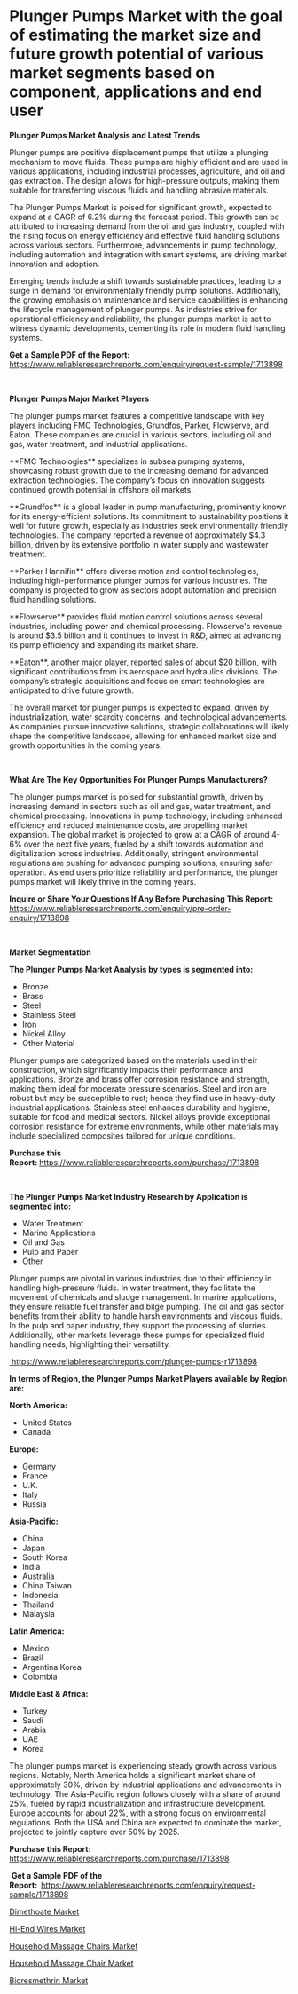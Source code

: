 <p><h1>Plunger Pumps Market with the goal of estimating the market size and future growth potential of various market segments based on component, applications and end user</h1></p><p><strong>Plunger Pumps Market Analysis and Latest Trends</strong></p>
<p><p>Plunger pumps are positive displacement pumps that utilize a plunging mechanism to move fluids. These pumps are highly efficient and are used in various applications, including industrial processes, agriculture, and oil and gas extraction. The design allows for high-pressure outputs, making them suitable for transferring viscous fluids and handling abrasive materials.</p><p>The Plunger Pumps Market is poised for significant growth, expected to expand at a CAGR of 6.2% during the forecast period. This growth can be attributed to increasing demand from the oil and gas industry, coupled with the rising focus on energy efficiency and effective fluid handling solutions across various sectors. Furthermore, advancements in pump technology, including automation and integration with smart systems, are driving market innovation and adoption.</p><p>Emerging trends include a shift towards sustainable practices, leading to a surge in demand for environmentally friendly pump solutions. Additionally, the growing emphasis on maintenance and service capabilities is enhancing the lifecycle management of plunger pumps. As industries strive for operational efficiency and reliability, the plunger pumps market is set to witness dynamic developments, cementing its role in modern fluid handling systems.</p></p>
<p><strong>Get a Sample PDF of the Report:&nbsp;</strong> <a href="https://www.reliableresearchreports.com/enquiry/request-sample/1713898?utm_campaign=41&utm_medium=2&utm_source=Github&utm_content=ia&utm_term=28032025&utm_id=plunger-pumps">https://www.reliableresearchreports.com/enquiry/request-sample/1713898</a></p>
<p>&nbsp;</p>
<p><strong>Plunger Pumps Major Market Players</strong></p>
<p><p>The plunger pumps market features a competitive landscape with key players including FMC Technologies, Grundfos, Parker, Flowserve, and Eaton. These companies are crucial in various sectors, including oil and gas, water treatment, and industrial applications.</p><p>**FMC Technologies** specializes in subsea pumping systems, showcasing robust growth due to the increasing demand for advanced extraction technologies. The company’s focus on innovation suggests continued growth potential in offshore oil markets.</p><p>**Grundfos** is a global leader in pump manufacturing, prominently known for its energy-efficient solutions. Its commitment to sustainability positions it well for future growth, especially as industries seek environmentally friendly technologies. The company reported a revenue of approximately $4.3 billion, driven by its extensive portfolio in water supply and wastewater treatment.</p><p>**Parker Hannifin** offers diverse motion and control technologies, including high-performance plunger pumps for various industries. The company is projected to grow as sectors adopt automation and precision fluid handling solutions. </p><p>**Flowserve** provides fluid motion control solutions across several industries, including power and chemical processing. Flowserve's revenue is around $3.5 billion and it continues to invest in R&D, aimed at advancing its pump efficiency and expanding its market share.</p><p>**Eaton**, another major player, reported sales of about $20 billion, with significant contributions from its aerospace and hydraulics divisions. The company’s strategic acquisitions and focus on smart technologies are anticipated to drive future growth.</p><p>The overall market for plunger pumps is expected to expand, driven by industrialization, water scarcity concerns, and technological advancements. As companies pursue innovative solutions, strategic collaborations will likely shape the competitive landscape, allowing for enhanced market size and growth opportunities in the coming years.</p></p>
<p>&nbsp;</p>
<p><strong>What Are The Key Opportunities For Plunger Pumps Manufacturers?</strong></p>
<p><p>The plunger pumps market is poised for substantial growth, driven by increasing demand in sectors such as oil and gas, water treatment, and chemical processing. Innovations in pump technology, including enhanced efficiency and reduced maintenance costs, are propelling market expansion. The global market is projected to grow at a CAGR of around 4-6% over the next five years, fueled by a shift towards automation and digitalization across industries. Additionally, stringent environmental regulations are pushing for advanced pumping solutions, ensuring safer operation. As end users prioritize reliability and performance, the plunger pumps market will likely thrive in the coming years.</p></p>
<p><strong>Inquire or Share Your Questions If Any Before Purchasing This Report:</strong> <a href="https://www.reliableresearchreports.com/enquiry/pre-order-enquiry/1713898?utm_campaign=41&utm_medium=2&utm_source=Github&utm_content=ia&utm_term=28032025&utm_id=plunger-pumps">https://www.reliableresearchreports.com/enquiry/pre-order-enquiry/1713898</a></p>
<p>&nbsp;</p>
<p><strong>Market Segmentation</strong></p>
<p><strong>The Plunger Pumps Market Analysis by types is segmented into:</strong></p>
<p><ul><li>Bronze</li><li>Brass</li><li>Steel</li><li>Stainless Steel</li><li>Iron</li><li>Nickel Alloy</li><li>Other Material</li></ul></p>
<p><p>Plunger pumps are categorized based on the materials used in their construction, which significantly impacts their performance and applications. Bronze and brass offer corrosion resistance and strength, making them ideal for moderate pressure scenarios. Steel and iron are robust but may be susceptible to rust; hence they find use in heavy-duty industrial applications. Stainless steel enhances durability and hygiene, suitable for food and medical sectors. Nickel alloys provide exceptional corrosion resistance for extreme environments, while other materials may include specialized composites tailored for unique conditions.</p></p>
<p><strong>Purchase this Report:&nbsp;</strong><a href="https://www.reliableresearchreports.com/purchase/1713898?utm_campaign=41&utm_medium=2&utm_source=Github&utm_content=ia&utm_term=28032025&utm_id=plunger-pumps">https://www.reliableresearchreports.com/purchase/1713898</a></p>
<p>&nbsp;</p>
<p><strong>The Plunger Pumps Market Industry Research by Application is segmented into:</strong></p>
<p><ul><li>Water Treatment</li><li>Marine Applications</li><li>Oil and Gas</li><li>Pulp and Paper</li><li>Other</li></ul></p>
<p><p>Plunger pumps are pivotal in various industries due to their efficiency in handling high-pressure fluids. In water treatment, they facilitate the movement of chemicals and sludge management. In marine applications, they ensure reliable fuel transfer and bilge pumping. The oil and gas sector benefits from their ability to handle harsh environments and viscous fluids. In the pulp and paper industry, they support the processing of slurries. Additionally, other markets leverage these pumps for specialized fluid handling needs, highlighting their versatility.</p></p>
<p><a href="https://www.reliableresearchreports.com/plunger-pumps-r1713898?utm_campaign=41&utm_medium=2&utm_source=Github&utm_content=ia&utm_term=28032025&utm_id=plunger-pumps">&nbsp;https://www.reliableresearchreports.com/plunger-pumps-r1713898</a></p>
<p><strong>In terms of Region, the Plunger Pumps Market Players available by Region are:</strong></p>
<p>
    <p> <strong> North America: </strong>
        <ul>
            <li>United States</li>
            <li>Canada</li>
        </ul>
        </p> 
    <p> <strong> Europe: </strong>
        <ul>
            <li>Germany</li>
            <li>France</li>
            <li>U.K.</li>
            <li>Italy</li>
            <li>Russia</li>
        </ul>
        </p> 
    <p> <strong> Asia-Pacific: </strong>
        <ul>
            <li>China</li>
            <li>Japan</li>
            <li>South Korea</li>
            <li>India</li>
            <li>Australia</li>
            <li>China Taiwan</li>
            <li>Indonesia</li>
            <li>Thailand</li>
            <li>Malaysia</li>
        </ul>
        </p> 
    <p> <strong> Latin America: </strong>
        <ul>
            <li>Mexico</li>
            <li>Brazil</li>
            <li>Argentina Korea</li>
            <li>Colombia</li>
        </ul>
        </p> 
    <p> <strong> Middle East & Africa: </strong>
        <ul>
            <li>Turkey</li>
            <li>Saudi</li>
            <li>Arabia</li>
            <li>UAE</li>
            <li>Korea</li>
        </ul>
    </p>
    </p>
<p><p>The plunger pumps market is experiencing steady growth across various regions. Notably, North America holds a significant market share of approximately 30%, driven by industrial applications and advancements in technology. The Asia-Pacific region follows closely with a share of around 25%, fueled by rapid industrialization and infrastructure development. Europe accounts for about 22%, with a strong focus on environmental regulations. Both the USA and China are expected to dominate the market, projected to jointly capture over 50% by 2025.</p></p>
<p><strong>Purchase this Report: </strong><a href="https://www.reliableresearchreports.com/purchase/1713898?utm_campaign=41&utm_medium=2&utm_source=Github&utm_content=ia&utm_term=28032025&utm_id=plunger-pumps">https://www.reliableresearchreports.com/purchase/1713898</a></p>
<p>&nbsp;<strong>Get a Sample PDF of the Report:&nbsp;&nbsp;</strong><a href="https://www.reliableresearchreports.com/enquiry/request-sample/1713898?utm_campaign=41&utm_medium=2&utm_source=Github&utm_content=ia&utm_term=28032025&utm_id=plunger-pumps">https://www.reliableresearchreports.com/enquiry/request-sample/1713898</a></p>
<p><strong></strong></p>
<p><p><a href="https://github.com/siwerhommer97/Market-Research-Report-List-1/blob/main/dimethoate-market.md?utm_campaign=41&utm_medium=2&utm_source=Github&utm_content=ia&utm_term=28032025&utm_id=plunger-pumps">Dimethoate Market</a></p><p><a href="https://github.com/baatetoshda/Market-Research-Report-List-1/blob/main/hi-end-wires-market.md?utm_campaign=41&utm_medium=2&utm_source=Github&utm_content=ia&utm_term=28032025&utm_id=plunger-pumps">Hi-End Wires Market</a></p><p><a href="https://github.com/kukolkasimo5/Market-Research-Report-List-1/blob/main/household-massage-chairs-market.md?utm_campaign=41&utm_medium=2&utm_source=Github&utm_content=ia&utm_term=28032025&utm_id=plunger-pumps">Household Massage Chairs Market</a></p><p><a href="https://github.com/beyeagamizjp/Market-Research-Report-List-1/blob/main/household-massage-chair-market.md?utm_campaign=41&utm_medium=2&utm_source=Github&utm_content=ia&utm_term=28032025&utm_id=plunger-pumps">Household Massage Chair Market</a></p><p><a href="https://github.com/naingbiner7i/Market-Research-Report-List-1/blob/main/bioresmethrin-market.md?utm_campaign=41&utm_medium=2&utm_source=Github&utm_content=ia&utm_term=28032025&utm_id=plunger-pumps">Bioresmethrin Market</a></p></p>